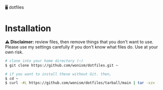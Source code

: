 🖥 dotfiles

# Installation

**⚠️ Disclaimer:** review files, then remove things that you don't want
to use. Please use my settings carefully if you don't know what files
do. Use at your own risk.

```sh
# clone into your home directory (~)
$ git clone https://github.com/wonism/dotfiles.git ~

# if you want to install these without Git. then,
$ cd ~
$ curl -#L https://github.com/wonism/dotfiles/tarball/main | tar -xzv --strip-components 1 --exclude={README.md,.gitignore}
```
